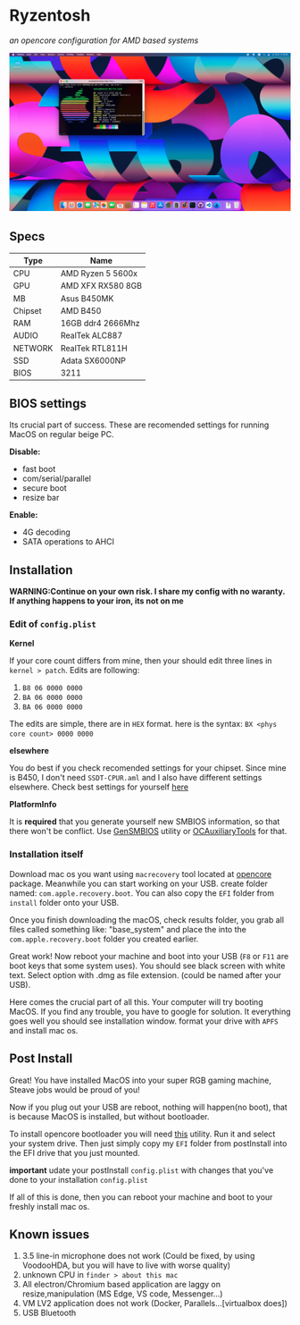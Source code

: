 # Ryzentosh

_an opencore configuration for AMD based systems_

![finder>about this mac](about.png)

## Specs

| Type    | Name              |
| ------- | ----------------- |
| CPU     | AMD Ryzen 5 5600x |
| GPU     | AMD XFX RX580 8GB |
| MB      | Asus B450MK       |
| Chipset | AMD B450          |
| RAM     | 16GB ddr4 2666Mhz |
| AUDIO   | RealTek ALC887    |
| NETWORK | RealTek RTL811H   |
| SSD     | Adata SX6000NP    |
| BIOS    | 3211              |

## BIOS settings

Its crucial part of success. These are recomended settings for running MacOS on regular beige PC.

**Disable:**

- fast boot
- com/serial/parallel
- secure boot
- resize bar

**Enable:**

- 4G decoding
- SATA operations to AHCI

## Installation

**WARNING:Continue on your own risk. I share my config with no waranty. If anything happens to your iron, its not on me**

### Edit of `config.plist`

**Kernel**

If your core count differs from mine, then your should edit three lines in `kernel > patch`. Edits are following:

1. `B8 06 0000 0000`
2. `BA 06 0000 0000`
3. `BA 06 0000 0000`

The edits are simple, there are in `HEX` format. here is the syntax: `BX <phys core count> 0000 0000`

**elsewhere**

You do best if you check recomended settings for your chipset. Since mine is B450, I don't need `SSDT-CPUR.aml` and I also have different settings elsewhere.
Check best settings for yourself [here](https://dortania.github.io/OpenCore-Install-Guide/installer-guide/)

**PlatformInfo**

It is **required** that you generate yourself new SMBIOS information, so that there won't be conflict. Use [GenSMBIOS](https://github.com/corpnewt/GenSMBIOS) utility or [OCAuxiliaryTools](https://github.com/ic005k/OCAuxiliaryTools/releases) for that.

### Installation itself

Download mac os you want using `macrecovery` tool located at [opencore](https://github.com/acidanthera/OpenCorePkg/releases) package. Meanwhile you can start working on your USB.
create folder named: `com.apple.recovery.boot`. You can also copy the `EFI` folder from `install` folder onto your USB.

Once you finish downloading the macOS, check results folder, you grab all files called something like: "base_system" and place the into the `com.apple.recovery.boot` folder you created earlier.

Great work! Now reboot your machine and boot into your USB (`F8` or `F11` are boot keys that some system uses). You should see black screen with white text. Select option with .dmg as file extension. (could be named after your USB).

Here comes the crucial part of all this.
Your computer will try booting MacOS.
If you find any trouble, you have to google for solution. It everything goes well you should see installation window.
format your drive with `APFS` and install mac os.

## Post Install

Great! You have installed MacOS into your super RGB gaming machine, Steave jobs would be proud of you!

Now if you plug out your USB are reboot, nothing will happen(no boot), that is because MacOS is installed, but without bootloader.

To install opencore bootloader you will need [this](https://github.com/corpnewt/MountEFI) utility. Run it and select your system drive. Then just simply copy my `EFI` folder from postInstall into the EFI drive that you just mounted.

**important** udate your postInstall `config.plist` with changes that you've done to your installation `config.plist`

If all of this is done, then you can reboot your machine and boot to your freshly install mac os.

## Known issues

1. 3.5 line-in microphone does not work (Could be fixed, by using VoodooHDA, but you will have to live with worse quality)
2. unknown CPU in `finder > about this mac`
3. All electron/Chromium based application are laggy on resize,manipulation (MS Edge, VS code, Messenger...)
4. VM LV2 application does not work (Docker, Parallels...[virtualbox does])
5. USB Bluetooth
